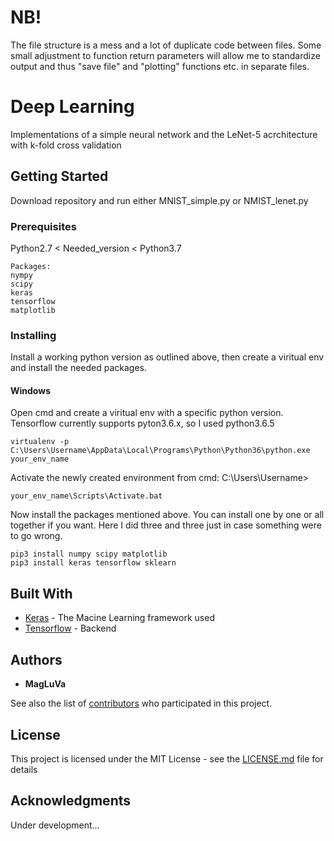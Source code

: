 # NB!
The file structure is a mess and a lot of duplicate code between files.
Some small adjustment to function return parameters will allow me to standardize output and thus
"save file" and "plotting" functions etc. in separate files.

# Deep Learning

Implementations of a simple neural network and the LeNet-5 acrchitecture with k-fold cross validation  

## Getting Started

Download repository and run either MNIST_simple.py or NMIST_lenet.py

### Prerequisites

Python2.7 < Needed_version < Python3.7

```
Packages:
nympy
scipy
keras
tensorflow
matplotlib

```

### Installing

Install a working python version as outlined above, then create a viritual env and install the 
needed packages.

#### Windows

Open cmd and create a viritual env with a specific python version.
Tensorflow currently supports pyton3.6.x, so I used python3.6.5 

```
virtualenv -p C:\Users\Username\AppData\Local\Programs\Python\Python36\python.exe your_env_name
```

Activate the newly created environment from cmd: C:\Users\Username>

```
your_env_name\Scripts\Activate.bat
```

Now install the packages mentioned above.
You can install one by one or all together if you want. Here I did three and three just
in case something were to go wrong.

```
pip3 install numpy scipy matplotlib
pip3 install keras tensorflow sklearn
```

## Built With

* [Keras](https://keras.io/) - The Macine Learning framework used
* [Tensorflow](https://www.tensorflow.org/api_docs/) - Backend

## Authors

* **MagLuVa** 

See also the list of [contributors](https://github.com/your/project/contributors) who participated in this project.

## License

This project is licensed under the MIT License - see the [LICENSE.md](LICENSE.md) file for details

## Acknowledgments

Under development...
